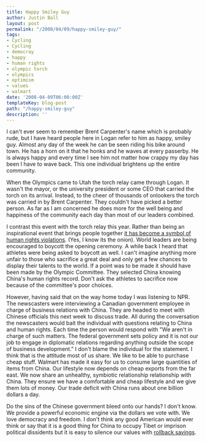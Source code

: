 ```yaml
---
title: Happy Smiley Guy
author: Justin Ball
layout: post
permalink: "/2008/04/09/happy-smiley-guy/"
tags:
- Cycling
- Cycling
- democray
- happy
- human rights
- olympic torch
- olympics
- optimism
- values
- walmart
date: '2008-04-09T06:00:00Z'
templateKey: blog-post
path: "/happy-smiley-guy"
description: ''
---
```


I can't ever seem to remember Brent Carpenter's name which is probably rude, but I have heard people here in Logan refer to him as happy, smiley guy. Almost any day of the week he can be seen riding his bike around town. He has a horn on it that he honks and he waves at every passerby. He is always happy and every time I see him not matter how crappy my day has been I have to wave back. This one individual brightens up the entire community.

When the Olympics came to Utah the torch relay came through Logan. It wasn't the mayor, or the university president or some CEO that carried the torch on its arrival. Instead, to the cheer of thousands of onlookers the torch was carried in by Brent Carpenter. They couldn't have picked a better person. As far as I am concerned he does more for the well being and happiness of the community each day than most of our leaders combined.

I contrast this event with the torch relay this year. Rather than being an inspirational event that brings people together [it has become a symbol of human rights violations][1]. (Yes, I know its the onion). World leaders are being encouraged to boycott the opening ceremony. A while back I heard that athletes were being asked to boycott as well. I can't imagine anything more unfair to those who sacrifice a great deal and only get a few chances to display their talents to the world. If a point was to be made it should have been made by the Olympic Committee. They selected China knowing China's human rights record. Don't ask the athletes to sacrifice now because of the committee's poor choices.

 [1]: http://www.theonion.com/content/news_briefs/olympic_torch_used_to

However, having said that on the way home today I was listening to NPR. The newscasters were interviewing a Canadian government employee in charge of business relations with China. They are headed to meet with Chinese officials this next week to discuss trade. All during the conversation the newscasters would bait the individual with questions relating to China and human rights. Each time the person would respond with "We aren't in charge of such matters. The federal government sets policy and it is not our job to engage in diplomatic relations regarding anything outside the scope of business development." I don't blame the individual for the statement. I think that is the attitude most of us share. We like to be able to purchase cheap stuff. Walmart has made it easy for us to consume large quantities of items from China. Our lifestyle now depends on cheap exports from the far east. We now share an unhealthy, symbiotic relationship relationship with China. They ensure we have a comfortable and cheap lifestyle and we give them lots of money. Our trade deficit with China runs about one billion dollars a day.

Do the sins of the Chinese government bleed onto our hands? I don't know. We provide a powerful economic engine via the dollars we vote with. We love democracy and freedom. I don't think any good American would ever think or say that it is a good thing for China to occupy Tibet or imprison political dissidents but it is easy to silence our values with [rollback savings][2].

 [2]: http://www.walmart.com/catalog/catalog.gsp?cat=130306
